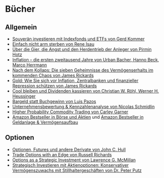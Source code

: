Bücher
======


Allgemein
---------

- [Souverän investieren mit Indexfonds und ETFs von Gerd Kommer](https://www.campus.de/buecher-campus-verlag/finanzen/geld-/-bank-/-boerse/souveraen_investieren_mit_indexfonds_und_etfs-14862.html)
- [Einfach nicht arm sterben von Rene Isau](https://www.amazon.de/Einfach-nicht-sterben-Verm%C3%B6gensbildung-voranbringst-ebook/dp/B087699F1K)
- [Über die Gier, die Angst und den Herdentrieb der Anleger von Pirmin Hotz](https://www.buecher.de/shop/investment/ueber-die-gier-die-angst-und-den-herdentrieb-der-anleger/hotz-pirmin/products_products/detail/prod_id/60709732/)
- [Inflation – die ersten zweitausend Jahre von Urban Bacher, Hanno Beck, Marco Herrmann](https://fazbuch.de/produkt/inflation-die-ersten-zweitausend-jahre/)
- [Nach dem Kollaps: Die sieben Geheimnisse des Vermögenserhalts im kommenden Chaos von James Rickards ](https://www.amazon.de/Nach-dem-Kollaps-Geheimnisse-Verm%C3%B6genserhalts/dp/3959722494)
- [Gold: Wie Sie sich vor Inflation, Zentralbanken und finanzieller Repression schützen von James Rickards](https://amazon.de/Gold-Inflation-Zentralbanken-finanzieller-Repression/dp/3959720009/)
- [Cool bleiben und Dividenden kassieren von Christian W. Röhl, Werner H. Heussinger](https://www.buecher.de/shop/kapitalanlage/cool-bleiben-und-dividenden-kassieren/roehl-christian-w-heussinger-werner-h-/products_products/detail/prod_id/44339788/)
- [Bargeld statt Buchgewinn von Luis Pazos](https://www.buecher.de/shop/investment/bargeld-statt-buchgewinn/pazos-luis/products_products/detail/prod_id/47029270/session/nh8amj0dsdh20b78tnlv21je0e/)
- [Unternehmensbewertung & Kennzahlenanalyse von Nicolas Schmidlin](http://www.vahlen.de/productview.aspx?product=31026833&medium=print)
- [Higher Probability Commodity Trading von Carley Garner](https://www.amazon.de/HIGHER-PROBABILITY-COMMODITY-TRADING-Comprehensive/dp/1942545525)
- [Amazon Bestseller in Börse und Aktien](https://www.amazon.de/gp/bestsellers/books/188794/ref=zg_bs_nav_b_2_120) und
  [Amazon Bestseller in Geldanlage & Vermögensaufbau](https://www.amazon.de/gp/bestsellers/books/189094/ref=zg_bs_nav_b_2_120)


Optionen
--------

- [Optionen, Futures und andere Derivate von John C. Hull](https://www.amazon.de/Optionen-Futures-Derivate-Pearson-Studium/dp/3868943498/)
- [Trade Options with an Edge von Russell Richards](https://www.amazon.de/Trade-Options-Edge-Russell-Richards/dp/1524538183)
- [Options as a Strategic Investment von Lawrence G. McMillan](https://www.amazon.de/Options-as-Strategic-Investment-Fifth/dp/0735204659)
- [Strategisch Investieren mit Aktienoptionen: Konservativer Vermögenszuwachs mit Stillhaltergeschäften von Dr. Peter Putz](https://www.amazon.de/Strategisch-Investieren-Aktienoptionen-Verm%C3%B6genszuwachs-Stillhaltergesch%C3%A4ften/dp/1491065850/)


